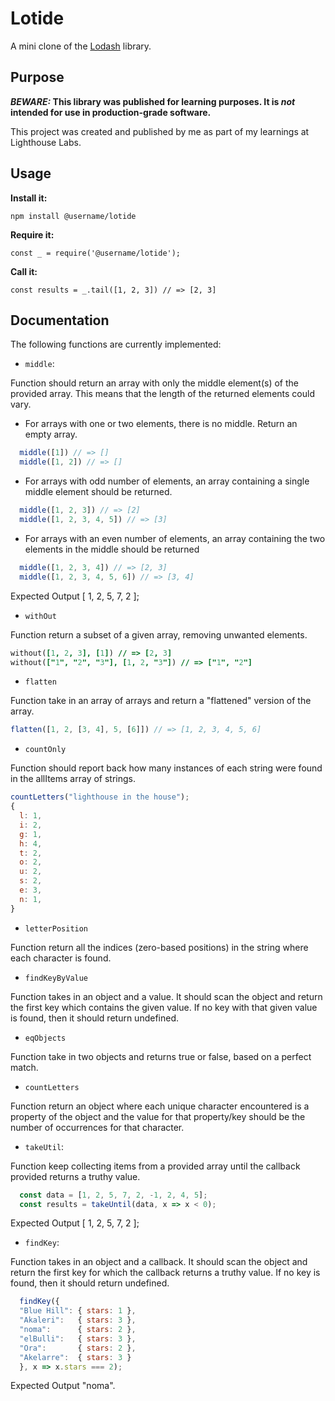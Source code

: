 # Lotide

A mini clone of the [Lodash](https://lodash.com) library.

## Purpose

**_BEWARE:_ This library was published for learning purposes. It is _not_ intended for use in production-grade software.**

This project was created and published by me as part of my learnings at Lighthouse Labs. 

## Usage

**Install it:**

`npm install @username/lotide`

**Require it:**

`const _ = require('@username/lotide');`

**Call it:**

`const results = _.tail([1, 2, 3]) // => [2, 3]`

## Documentation

The following functions are currently implemented:

* `middle`:

Function should return an array with only the middle element(s) of the provided array. This means that the length of the returned elements could vary.

  * For arrays with one or two elements, there is no middle. Return an empty array.
```js
  middle([1]) // => []
  middle([1, 2]) // => []
```
  * For arrays with odd number of elements, an array containing a single middle element should be returned.
```js
  middle([1, 2, 3]) // => [2]
  middle([1, 2, 3, 4, 5]) // => [3]
```
  * For arrays with an even number of elements, an array containing the two elements in the middle should be returned
```js
  middle([1, 2, 3, 4]) // => [2, 3]
  middle([1, 2, 3, 4, 5, 6]) // => [3, 4]
```
Expected Output [ 1, 2, 5, 7, 2 ];

* `withOut`

Function return a subset of a given array, removing unwanted elements.
```j
without([1, 2, 3], [1]) // => [2, 3]
without(["1", "2", "3"], [1, 2, "3"]) // => ["1", "2"]
```
* `flatten`

Function take in an array of arrays and return a "flattened" version of the array.
```js
flatten([1, 2, [3, 4], 5, [6]]) // => [1, 2, 3, 4, 5, 6]
```

* `countOnly`

Function should report back how many instances of each string were found in the allItems array of strings.
```js
countLetters("lighthouse in the house");
{
  l: 1,
  i: 2,
  g: 1,
  h: 4,
  t: 2,
  o: 2,
  u: 2,
  s: 2,
  e: 3,
  n: 1,
}
```

* `letterPosition`

Function return all the indices (zero-based positions) in the string where each character is found.

* `findKeyByValue`

Function takes in an object and a value. It should scan the object and return the first key which contains the given value. If no key with that given value is found, then it should return undefined.

* `eqObjects` 

Function take in two objects and returns true or false, based on a perfect match.

* `countLetters`

Function return an object where each unique character encountered is a property of the object and the value for that property/key should be the number of occurrences for that character.

* `takeUtil`:

Function keep collecting items from a provided array until the callback provided returns a truthy value.
```js
  const data = [1, 2, 5, 7, 2, -1, 2, 4, 5];
  const results = takeUntil(data, x => x < 0);
```
Expected Output [ 1, 2, 5, 7, 2 ];

* `findKey`:

Function takes in an object and a callback. It should scan the object and return the first key for which the callback returns a truthy value. If no key is found, then it should return undefined.
```js
  findKey({
  "Blue Hill": { stars: 1 },
  "Akaleri":   { stars: 3 },
  "noma":      { stars: 2 },
  "elBulli":   { stars: 3 },
  "Ora":       { stars: 2 },
  "Akelarre":  { stars: 3 }
  }, x => x.stars === 2);
```
Expected Output "noma".